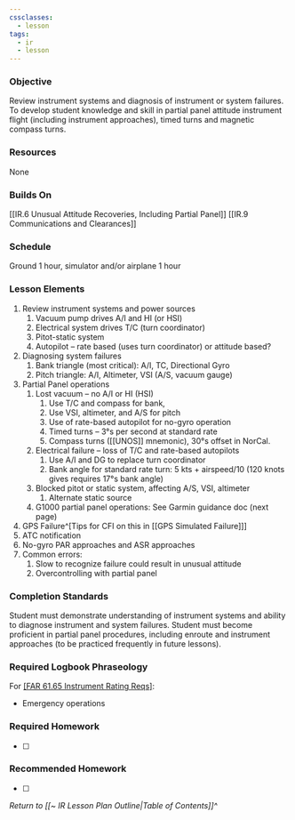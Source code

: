 ```yaml
---
cssclasses:
  - lesson
tags:
  - ir
  - lesson
---
```

### Objective
Review instrument systems and diagnosis of instrument or system failures. To develop student knowledge and skill in partial panel attitude instrument flight (including instrument approaches), timed turns and magnetic compass turns.

### Resources
None

### Builds On
[[IR.6 Unusual Attitude Recoveries, Including Partial Panel]]
[[IR.9 Communications and Clearances]]

### Schedule
Ground 1 hour, simulator and/or airplane 1 hour

### Lesson Elements
1. Review instrument systems and power sources 
	1. Vacuum pump drives A/I and HI (or HSI) 
	2. Electrical system drives T/C (turn coordinator) 
	3. Pitot-static system 
	4. Autopilot – rate based (uses turn coordinator) or attitude based?
2. Diagnosing system failures 
	1. Bank triangle (most critical): A/I, TC, Directional Gyro
	2. Pitch triangle: A/I, Altimeter, VSI (A/S, vacuum gauge) 
3. Partial Panel operations 
	1. Lost vacuum – no A/I or HI (HSI) 
		1. Use T/C and compass for bank, 
		2. Use VSI, altimeter, and A/S for pitch 
		3. Use of rate-based autopilot for no-gyro operation 
		4. Timed turns – 3°s per second at standard rate 
		5. Compass turns ([[UNOS]] mnemonic), 30°s offset in NorCal. 
	2. Electrical failure – loss of T/C and rate-based autopilots 
		1. Use A/I and DG to replace turn coordinator 
		2. Bank angle for standard rate turn: 5 kts + airspeed/10 (120 knots gives requires 17°s bank angle) 
	3. Blocked pitot or static system, affecting A/S, VSI, altimeter 
		1. Alternate static source 
	4. G1000 partial panel operations: See Garmin guidance doc (next page) 
4. GPS Failure^[Tips for CFI on this in [[GPS Simulated Failure]]]
5. ATC notification 
6. No-gyro PAR approaches and ASR approaches 
7. Common errors: 
	1. Slow to recognize failure could result in unusual attitude 
	2. Overcontrolling with partial panel 
### Completion Standards
Student must demonstrate understanding of instrument systems and ability to diagnose instrument and system failures. Student must become proficient in partial panel procedures, including enroute and instrument approaches (to be practiced frequently in future lessons).

### Required Logbook Phraseology
For [[FAR 61.65 Instrument Rating Reqs]](c):
- Emergency operations

### Required Homework
- [ ] 

### Recommended Homework
- [ ] 

*Return to [[~ IR Lesson Plan Outline|Table of Contents]]^*